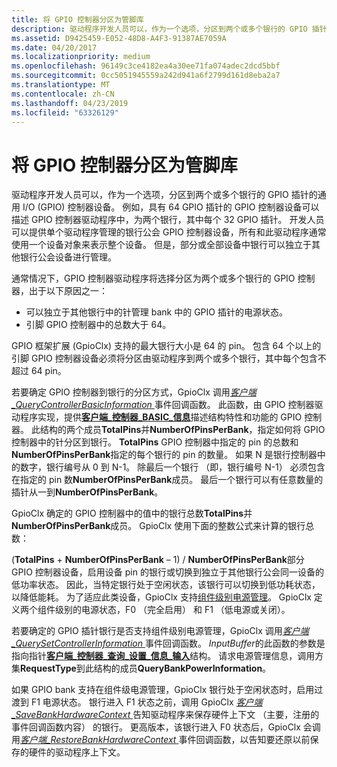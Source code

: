 ```yaml
---
title: 将 GPIO 控制器分区为管脚库
description: 驱动程序开发人员可以，作为一个选项，分区到两个或多个银行的 GPIO 插针的通用 I/O (GPIO) 控制器设备。
ms.assetid: D9425459-E052-48D8-A4F3-91387AE7059A
ms.date: 04/20/2017
ms.localizationpriority: medium
ms.openlocfilehash: 96149c3ce4182ea4a30ee71fa074adec2dcd5bbf
ms.sourcegitcommit: 0cc5051945559a242d941a6f2799d161d8eba2a7
ms.translationtype: MT
ms.contentlocale: zh-CN
ms.lasthandoff: 04/23/2019
ms.locfileid: "63326129"
---
```

# <a name="partitioning-a-gpio-controller-into-banks-of-pins"></a>将 GPIO 控制器分区为管脚库


驱动程序开发人员可以，作为一个选项，分区到两个或多个银行的 GPIO 插针的通用 I/O (GPIO) 控制器设备。 例如，具有 64 GPIO 插针的 GPIO 控制器设备可以描述 GPIO 控制器驱动程序中，为两个银行，其中每个 32 GPIO 插针。 开发人员可以提供单个驱动程序管理的银行公会 GPIO 控制器设备，所有和此驱动程序通常使用一个设备对象来表示整个设备。 但是，部分或全部设备中银行可以独立于其他银行公会设备进行管理。

通常情况下，GPIO 控制器驱动程序将选择分区为两个或多个银行的 GPIO 控制器，出于以下原因之一：

-   可以独立于其他银行中的针管理 bank 中的 GPIO 插针的电源状态。
-   引脚 GPIO 控制器中的总数大于 64。

GPIO 框架扩展 (GpioClx) 支持的最大银行大小是 64 的 pin。 包含 64 个以上的引脚 GPIO 控制器设备必须将分区由驱动程序到两个或多个银行，其中每个包含不超过 64 pin。

若要确定 GPIO 控制器到银行的分区方式，GpioClx 调用[*客户端\_QueryControllerBasicInformation* ](https://msdn.microsoft.com/library/windows/hardware/hh439399)事件回调函数。 此函数，由 GPIO 控制器驱动程序实现，提供[**客户端\_控制器\_BASIC\_信息**](https://msdn.microsoft.com/library/windows/hardware/hh439358)描述结构特性和功能的 GPIO 控制器。 此结构的两个成员**TotalPins**并**NumberOfPinsPerBank**，指定如何将 GPIO 控制器中的针分区到银行。 **TotalPins** GPIO 控制器中指定的 pin 的总数和**NumberOfPinsPerBank**指定的每个银行的 pin 的数量。 如果 N 是银行控制器中的数字，银行编号从 0 到 N-1。 除最后一个银行 （即，银行编号 N-1） 必须包含在指定的 pin 数**NumberOfPinsPerBank**成员。 最后一个银行可以有任意数量的插针从一到**NumberOfPinsPerBank**。

GpioClx 确定的 GPIO 控制器中的值中的银行总数**TotalPins**并**NumberOfPinsPerBank**成员。 GpioClx 使用下面的整数公式来计算的银行总数：

(**TotalPins** + **NumberOfPinsPerBank** – 1) / **NumberOfPinsPerBank**部分 GPIO 控制器设备，启用设备 pin 的银行或切换到独立于其他银行公会同一设备的低功率状态。 因此，当特定银行处于空闲状态，该银行可以切换到低功耗状态，以降低能耗。 为了适应此类设备，GpioClx 支持[组件级别电源管理](https://msdn.microsoft.com/library/windows/hardware/hh450935)。 GpioClx 定义两个组件级别的电源状态，F0 （完全启用） 和 F1 （低电源或关闭）。

若要确定的 GPIO 插针银行是否支持组件级别电源管理，GpioClx 调用[*客户端\_QuerySetControllerInformation* ](https://msdn.microsoft.com/library/windows/hardware/hh698241)事件回调函数。 *InputBuffer*的此函数的参数是指向指针[**客户端\_控制器\_查询\_设置\_信息\_输入**](https://msdn.microsoft.com/library/windows/hardware/hh698238)结构。 请求电源管理信息，调用方集**RequestType**到此结构的成员**QueryBankPowerInformation**。

如果 GPIO bank 支持在组件级电源管理，GpioClx 银行处于空闲状态时，启用过渡到 F1 电源状态。 银行进入 F1 状态之前，调用 GpioClx [*客户端\_SaveBankHardwareContext* ](https://msdn.microsoft.com/library/windows/hardware/hh439419)告知驱动程序来保存硬件上下文 （主要，注册的事件回调函数内容） 的银行。 更高版本，该银行进入 F0 状态后，GpioClx 会调用[*客户端\_RestoreBankHardwareContext* ](https://msdn.microsoft.com/library/windows/hardware/hh439414)事件回调函数，以告知要还原以前保存的硬件的驱动程序上下文。

 

 




